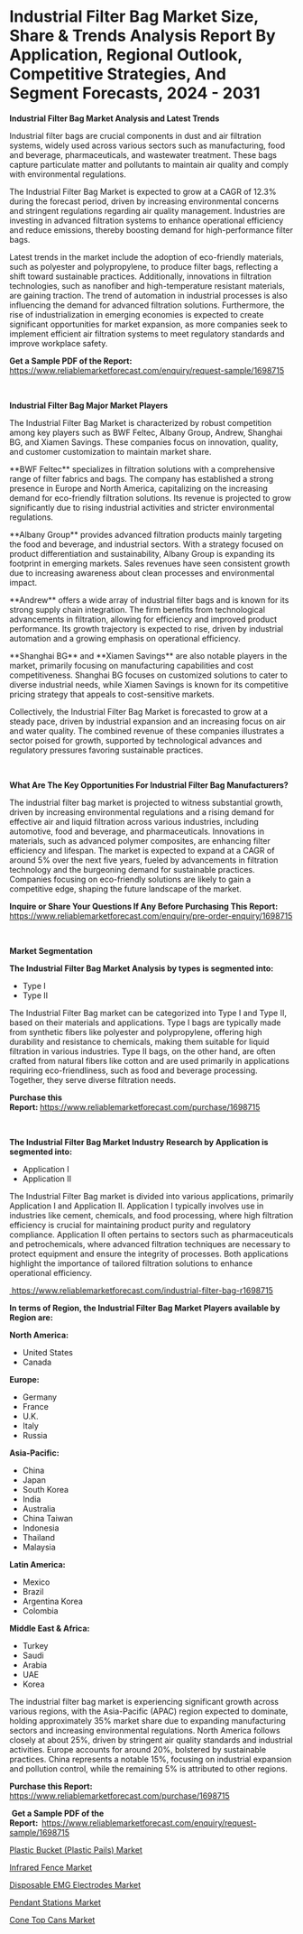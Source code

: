 <p><h1>Industrial Filter Bag Market Size, Share & Trends Analysis Report By Application, Regional Outlook, Competitive Strategies, And Segment Forecasts, 2024 - 2031</h1></p><p><strong>Industrial Filter Bag Market Analysis and Latest Trends</strong></p>
<p><p>Industrial filter bags are crucial components in dust and air filtration systems, widely used across various sectors such as manufacturing, food and beverage, pharmaceuticals, and wastewater treatment. These bags capture particulate matter and pollutants to maintain air quality and comply with environmental regulations.</p><p>The Industrial Filter Bag Market is expected to grow at a CAGR of 12.3% during the forecast period, driven by increasing environmental concerns and stringent regulations regarding air quality management. Industries are investing in advanced filtration systems to enhance operational efficiency and reduce emissions, thereby boosting demand for high-performance filter bags.</p><p>Latest trends in the market include the adoption of eco-friendly materials, such as polyester and polypropylene, to produce filter bags, reflecting a shift toward sustainable practices. Additionally, innovations in filtration technologies, such as nanofiber and high-temperature resistant materials, are gaining traction. The trend of automation in industrial processes is also influencing the demand for advanced filtration solutions. Furthermore, the rise of industrialization in emerging economies is expected to create significant opportunities for market expansion, as more companies seek to implement efficient air filtration systems to meet regulatory standards and improve workplace safety.</p></p>
<p><strong>Get a Sample PDF of the Report:&nbsp;</strong> <a href="https://www.reliablemarketforecast.com/enquiry/request-sample/1698715?utm_campaign=1257&utm_medium=2&utm_source=Github&utm_content=ia&utm_term=20102024&utm_id=industrial-filter-bag">https://www.reliablemarketforecast.com/enquiry/request-sample/1698715</a></p>
<p>&nbsp;</p>
<p><strong>Industrial Filter Bag Major Market Players</strong></p>
<p><p>The Industrial Filter Bag Market is characterized by robust competition among key players such as BWF Feltec, Albany Group, Andrew, Shanghai BG, and Xiamen Savings. These companies focus on innovation, quality, and customer customization to maintain market share.</p><p>**BWF Feltec** specializes in filtration solutions with a comprehensive range of filter fabrics and bags. The company has established a strong presence in Europe and North America, capitalizing on the increasing demand for eco-friendly filtration solutions. Its revenue is projected to grow significantly due to rising industrial activities and stricter environmental regulations.</p><p>**Albany Group** provides advanced filtration products mainly targeting the food and beverage, and industrial sectors. With a strategy focused on product differentiation and sustainability, Albany Group is expanding its footprint in emerging markets. Sales revenues have seen consistent growth due to increasing awareness about clean processes and environmental impact.</p><p>**Andrew** offers a wide array of industrial filter bags and is known for its strong supply chain integration. The firm benefits from technological advancements in filtration, allowing for efficiency and improved product performance. Its growth trajectory is expected to rise, driven by industrial automation and a growing emphasis on operational efficiency.</p><p>**Shanghai BG** and **Xiamen Savings** are also notable players in the market, primarily focusing on manufacturing capabilities and cost competitiveness. Shanghai BG focuses on customized solutions to cater to diverse industrial needs, while Xiamen Savings is known for its competitive pricing strategy that appeals to cost-sensitive markets.</p><p>Collectively, the Industrial Filter Bag Market is forecasted to grow at a steady pace, driven by industrial expansion and an increasing focus on air and water quality. The combined revenue of these companies illustrates a sector poised for growth, supported by technological advances and regulatory pressures favoring sustainable practices.</p></p>
<p>&nbsp;</p>
<p><strong>What Are The Key Opportunities For Industrial Filter Bag Manufacturers?</strong></p>
<p><p>The industrial filter bag market is projected to witness substantial growth, driven by increasing environmental regulations and a rising demand for effective air and liquid filtration across various industries, including automotive, food and beverage, and pharmaceuticals. Innovations in materials, such as advanced polymer composites, are enhancing filter efficiency and lifespan. The market is expected to expand at a CAGR of around 5% over the next five years, fueled by advancements in filtration technology and the burgeoning demand for sustainable practices. Companies focusing on eco-friendly solutions are likely to gain a competitive edge, shaping the future landscape of the market.</p></p>
<p><strong>Inquire or Share Your Questions If Any Before Purchasing This Report:</strong> <a href="https://www.reliablemarketforecast.com/enquiry/pre-order-enquiry/1698715?utm_campaign=1257&utm_medium=2&utm_source=Github&utm_content=ia&utm_term=20102024&utm_id=industrial-filter-bag">https://www.reliablemarketforecast.com/enquiry/pre-order-enquiry/1698715</a></p>
<p>&nbsp;</p>
<p><strong>Market Segmentation</strong></p>
<p><strong>The Industrial Filter Bag Market Analysis by types is segmented into:</strong></p>
<p><ul><li>Type I</li><li>Type II</li></ul></p>
<p><p>The Industrial Filter Bag market can be categorized into Type I and Type II, based on their materials and applications. Type I bags are typically made from synthetic fibers like polyester and polypropylene, offering high durability and resistance to chemicals, making them suitable for liquid filtration in various industries. Type II bags, on the other hand, are often crafted from natural fibers like cotton and are used primarily in applications requiring eco-friendliness, such as food and beverage processing. Together, they serve diverse filtration needs.</p></p>
<p><strong>Purchase this Report:&nbsp;</strong><a href="https://www.reliablemarketforecast.com/purchase/1698715?utm_campaign=1257&utm_medium=2&utm_source=Github&utm_content=ia&utm_term=20102024&utm_id=industrial-filter-bag">https://www.reliablemarketforecast.com/purchase/1698715</a></p>
<p>&nbsp;</p>
<p><strong>The Industrial Filter Bag Market Industry Research by Application is segmented into:</strong></p>
<p><ul><li>Application I</li><li>Application II</li></ul></p>
<p><p>The Industrial Filter Bag market is divided into various applications, primarily Application I and Application II. Application I typically involves use in industries like cement, chemicals, and food processing, where high filtration efficiency is crucial for maintaining product purity and regulatory compliance. Application II often pertains to sectors such as pharmaceuticals and petrochemicals, where advanced filtration techniques are necessary to protect equipment and ensure the integrity of processes. Both applications highlight the importance of tailored filtration solutions to enhance operational efficiency.</p></p>
<p><a href="https://www.reliablemarketforecast.com/industrial-filter-bag-r1698715?utm_campaign=1257&utm_medium=2&utm_source=Github&utm_content=ia&utm_term=20102024&utm_id=industrial-filter-bag">&nbsp;https://www.reliablemarketforecast.com/industrial-filter-bag-r1698715</a></p>
<p><strong>In terms of Region, the Industrial Filter Bag Market Players available by Region are:</strong></p>
<p>
    <p> <strong> North America: </strong>
        <ul>
            <li>United States</li>
            <li>Canada</li>
        </ul>
        </p> 
    <p> <strong> Europe: </strong>
        <ul>
            <li>Germany</li>
            <li>France</li>
            <li>U.K.</li>
            <li>Italy</li>
            <li>Russia</li>
        </ul>
        </p> 
    <p> <strong> Asia-Pacific: </strong>
        <ul>
            <li>China</li>
            <li>Japan</li>
            <li>South Korea</li>
            <li>India</li>
            <li>Australia</li>
            <li>China Taiwan</li>
            <li>Indonesia</li>
            <li>Thailand</li>
            <li>Malaysia</li>
        </ul>
        </p> 
    <p> <strong> Latin America: </strong>
        <ul>
            <li>Mexico</li>
            <li>Brazil</li>
            <li>Argentina Korea</li>
            <li>Colombia</li>
        </ul>
        </p> 
    <p> <strong> Middle East & Africa: </strong>
        <ul>
            <li>Turkey</li>
            <li>Saudi</li>
            <li>Arabia</li>
            <li>UAE</li>
            <li>Korea</li>
        </ul>
    </p>
    </p>
<p><p>The industrial filter bag market is experiencing significant growth across various regions, with the Asia-Pacific (APAC) region expected to dominate, holding approximately 35% market share due to expanding manufacturing sectors and increasing environmental regulations. North America follows closely at about 25%, driven by stringent air quality standards and industrial activities. Europe accounts for around 20%, bolstered by sustainable practices. China represents a notable 15%, focusing on industrial expansion and pollution control, while the remaining 5% is attributed to other regions.</p></p>
<p><strong>Purchase this Report: </strong><a href="https://www.reliablemarketforecast.com/purchase/1698715?utm_campaign=1257&utm_medium=2&utm_source=Github&utm_content=ia&utm_term=20102024&utm_id=industrial-filter-bag">https://www.reliablemarketforecast.com/purchase/1698715</a></p>
<p>&nbsp;<strong>Get a Sample PDF of the Report:&nbsp;&nbsp;</strong><a href="https://www.reliablemarketforecast.com/enquiry/request-sample/1698715?utm_campaign=1257&utm_medium=2&utm_source=Github&utm_content=ia&utm_term=20102024&utm_id=industrial-filter-bag">https://www.reliablemarketforecast.com/enquiry/request-sample/1698715</a></p>
<p><strong></strong></p>
<p><p><a href="https://github.com/lmorisekv5e/Market-Research-Report-List-1/blob/main/plastic-bucket-plastic-pails-market.md?utm_campaign=1257&utm_medium=2&utm_source=Github&utm_content=ia&utm_term=20102024&utm_id=industrial-filter-bag">Plastic Bucket (Plastic Pails) Market</a></p><p><a href="https://issuu.com/reportprime-2/docs/infrared-fence-market-size-2030.pptx?utm_campaign=1257&utm_medium=2&utm_source=Github&utm_content=ia&utm_term=20102024&utm_id=industrial-filter-bag">Infrared Fence Market</a></p><p><a href="https://www.linkedin.com/pulse/strategic-market-insights-global-disposable-emg-electrodes-zlagf?utm_campaign=1257&utm_medium=2&utm_source=Github&utm_content=ia&utm_term=20102024&utm_id=industrial-filter-bag">Disposable EMG Electrodes Market</a></p><p><a href="https://issuu.com/reportprime-2/docs/pendant-stations-market-size-2030.p_80a8c12d3cc8e2?utm_campaign=1257&utm_medium=2&utm_source=Github&utm_content=ia&utm_term=20102024&utm_id=industrial-filter-bag">Pendant Stations Market</a></p><p><a href="https://github.com/ashepherd82/Market-Research-Report-List-6/blob/main/cone-top-cans-market.md?utm_campaign=1257&utm_medium=2&utm_source=Github&utm_content=ia&utm_term=20102024&utm_id=industrial-filter-bag">Cone Top Cans Market</a></p></p>